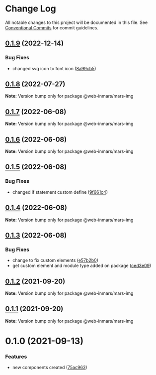 # Change Log

All notable changes to this project will be documented in this file.
See [Conventional Commits](https://conventionalcommits.org) for commit guidelines.

## [0.1.9](https://github.com/MarsGotta/web-inmars/compare/@web-inmars/mars-img@0.1.8...@web-inmars/mars-img@0.1.9) (2022-12-14)

### Bug Fixes

- changed svg icon to font icon ([8a99cb5](https://github.com/MarsGotta/web-inmars/commit/8a99cb5773590df531327052d582d31ad2fe82a2))

## [0.1.8](https://github.com/MarsGotta/web-inmars/compare/@web-inmars/mars-img@0.1.7...@web-inmars/mars-img@0.1.8) (2022-07-27)

**Note:** Version bump only for package @web-inmars/mars-img

## [0.1.7](https://github.com/MarsGotta/web-inmars/compare/@web-inmars/mars-img@0.1.6...@web-inmars/mars-img@0.1.7) (2022-06-08)

**Note:** Version bump only for package @web-inmars/mars-img

## [0.1.6](https://github.com/MarsGotta/web-inmars/compare/@web-inmars/mars-img@0.1.5...@web-inmars/mars-img@0.1.6) (2022-06-08)

**Note:** Version bump only for package @web-inmars/mars-img

## [0.1.5](https://github.com/MarsGotta/web-inmars/compare/@web-inmars/mars-img@0.1.4...@web-inmars/mars-img@0.1.5) (2022-06-08)

### Bug Fixes

- changed if statement custom define ([9f661c4](https://github.com/MarsGotta/web-inmars/commit/9f661c4fca934e04140207f2335664a530cd5d43))

## [0.1.4](https://github.com/MarsGotta/web-inmars/compare/@web-inmars/mars-img@0.1.3...@web-inmars/mars-img@0.1.4) (2022-06-08)

**Note:** Version bump only for package @web-inmars/mars-img

## [0.1.3](https://github.com/MarsGotta/web-inmars/compare/@web-inmars/mars-img@0.1.2...@web-inmars/mars-img@0.1.3) (2022-06-08)

### Bug Fixes

- change to fix custom elements ([e57b2b0](https://github.com/MarsGotta/web-inmars/commit/e57b2b07b16b130e198123a318289491646c397c))
- get custom element and module type added on package ([ced3e09](https://github.com/MarsGotta/web-inmars/commit/ced3e095f33185232fcf7b02415cb1479316cd2a))

## [0.1.2](https://github.com/MarsGotta/web-inmars/compare/@web-inmars/mars-img@0.1.1...@web-inmars/mars-img@0.1.2) (2021-09-20)

**Note:** Version bump only for package @web-inmars/mars-img

## [0.1.1](https://github.com/MarsGotta/web-inmars/compare/@web-inmars/mars-img@0.1.0...@web-inmars/mars-img@0.1.1) (2021-09-20)

**Note:** Version bump only for package @web-inmars/mars-img

# 0.1.0 (2021-09-13)

### Features

- new components created ([75ac963](https://github.com/MarsGotta/web-inmars/commit/75ac963fcca337db675f213009ce49251e540667))
